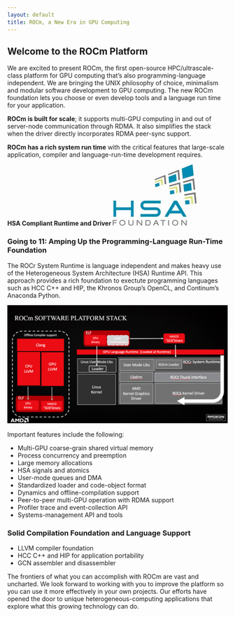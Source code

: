 ```yaml
---
layout: default
title: ROCm, a New Era in GPU Computing
---
```


## Welcome to the ROCm Platform

We are excited to present ROCm, the first open-source
HPC/ultrascale-class platform for GPU computing that’s also
programming-language independent. We are bringing the UNIX philosophy
of choice, minimalism and modular software development to GPU
computing. The new ROCm foundation lets you choose or even develop
tools and a language run time for your application.

**ROCm is built for scale**; it supports multi-GPU
computing in and out of server-node communication through RDMA. It
also simplifies the stack when the driver directly
incorporates RDMA peer-sync support.

**ROCm has a rich system run time** with the critical
features that large-scale application, compiler and language-run-time
development requires.

**HSA Compliant Runtime and Driver** 
![HSAFoundation Compilant](images/ImageAgentProxy.jpeg)

### Going to 11: Amping Up the Programming-Language Run-Time Foundation


The ROCr System Runtime is language independent and makes
heavy use of the Heterogeneous System Architecture (HSA) Runtime API.
This approach provides a rich foundation to exectute programming languages such as HCC
C++ and HIP, the Khronos Group’s OpenCL, and Continum’s Anaconda Python.

![ROCm_Stack_Diagram](images/ROCm_Stack.png)

Important features include the following:

 * Multi-GPU coarse-grain shared virtual memory
 * Process concurrency and preemption
 * Large memory allocations
 * HSA signals and atomics
 * User-mode queues and DMA
 * Standardized loader and code-object format
 * Dynamics and offline-compilation support
 * Peer-to-peer multi-GPU operation with RDMA support
 * Profiler trace and event-collection API
 * Systems-management API and tools


### Solid Compilation Foundation and Language Support

 *  LLVM compiler foundation
 *  HCC C++ and HIP for application portability
 *  GCN assembler and disassembler

The frontiers of what you can accomplish with ROCm are vast and
uncharted. We look forward to working with you to improve the platform
so you can use it more effectively in your own projects. Our efforts
have opened the door to unique heterogeneous-computing applications
that explore what this growing technology can do.
